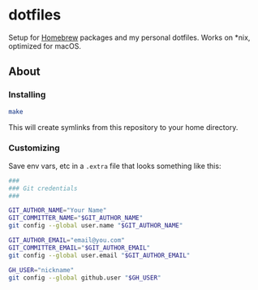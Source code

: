 # dotfiles

Setup for [Homebrew](https://brew.sh) packages and my personal dotfiles. Works on *nix, optimized for macOS.

## About

### Installing

```sh
make
```

This will create symlinks from this repository to your home directory.

### Customizing

Save env vars, etc in a `.extra` file that looks something like this:

```sh
###
### Git credentials
###

GIT_AUTHOR_NAME="Your Name"
GIT_COMMITTER_NAME="$GIT_AUTHOR_NAME"
git config --global user.name "$GIT_AUTHOR_NAME"

GIT_AUTHOR_EMAIL="email@you.com"
GIT_COMMITTER_EMAIL="$GIT_AUTHOR_EMAIL"
git config --global user.email "$GIT_AUTHOR_EMAIL"

GH_USER="nickname"
git config --global github.user "$GH_USER"
```
